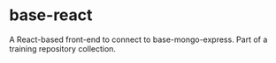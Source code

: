 # base-react
A React-based front-end to connect to base-mongo-express. Part of a training repository collection.
